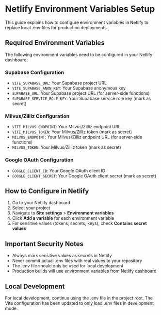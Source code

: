 # Netlify Environment Variables Setup

This guide explains how to configure environment variables in Netlify to replace local .env files for production deployments.

## Required Environment Variables

The following environment variables need to be configured in your Netlify dashboard:

### Supabase Configuration
- `VITE_SUPABASE_URL`: Your Supabase project URL
- `VITE_SUPABASE_ANON_KEY`: Your Supabase anonymous key
- `SUPABASE_URL`: Your Supabase project URL (for server-side functions)
- `SUPABASE_SERVICE_ROLE_KEY`: Your Supabase service role key (mark as secret)

### Milvus/Zilliz Configuration
- `VITE_MILVUS_ENDPOINT`: Your Milvus/Zilliz endpoint URL
- `VITE_MILVUS_TOKEN`: Your Milvus/Zilliz token (mark as secret)
- `MILVUS_ENDPOINT`: Your Milvus/Zilliz endpoint URL (for server-side functions)
- `MILVUS_TOKEN`: Your Milvus/Zilliz token (mark as secret)

### Google OAuth Configuration
- `GOOGLE_CLIENT_ID`: Your Google OAuth client ID
- `GOOGLE_CLIENT_SECRET`: Your Google OAuth client secret (mark as secret)

## How to Configure in Netlify

1. Go to your Netlify dashboard
2. Select your project
3. Navigate to **Site settings** > **Environment variables**
4. Click **Add a variable** for each environment variable
5. For sensitive values (tokens, secrets, keys), check **Contains secret values**

## Important Security Notes

- Always mark sensitive values as secrets in Netlify
- Never commit actual .env files with real values to your repository
- The .env file should only be used for local development
- Production builds will use environment variables from Netlify dashboard

## Local Development

For local development, continue using the .env file in the project root. The Vite configuration has been updated to only load .env files in development mode.